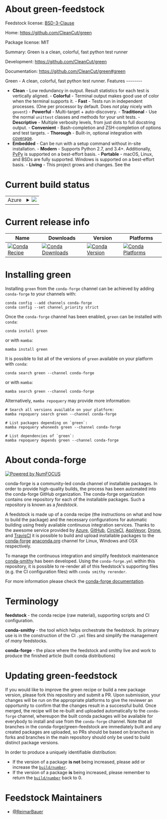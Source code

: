 About green-feedstock
=====================

Feedstock license: [BSD-3-Clause](https://github.com/conda-forge/green-feedstock/blob/main/LICENSE.txt)

Home: https://github.com/CleanCut/green

Package license: MIT

Summary: Green is a clean, colorful, fast python test runner

Development: https://github.com/CleanCut/green

Documentation: https://github.com/CleanCut/green#green

Green - A clean, colorful, fast python test runner.
Features --------
- **Clean** - Low redundancy in output. Result statistics for each test is vertically aligned. - **Colorful** - Terminal output makes good use of color when the terminal supports it. - **Fast** - Tests run in independent processes.  (One per processor by default.  Does *not* play nicely with `gevent`) - **Powerful** - Multi-target + auto-discovery. - **Traditional** - Use the normal `unittest` classes and methods for your unit tests. - **Descriptive** - Multiple verbosity levels, from just dots to full docstring output. - **Convenient** - Bash-completion and ZSH-completion of options and test targets. - **Thorough** - Built-in, optional integration with
  [coverage](http://nedbatchelder.com/code/coverage/).
- **Embedded** - Can be run with a setup command without in-site installation. - **Modern** - Supports Python 2.7, and 3.4+. Additionally, [PyPy](http://pypy.org) is supported on a best-effort basis. - **Portable** - macOS, Linux, and BSDs are fully supported.  Windows is supported on a best-effort basis. - **Living** - This project grows and changes.  See the


Current build status
====================


<table>
    
  <tr>
    <td>Azure</td>
    <td>
      <details>
        <summary>
          <a href="https://dev.azure.com/conda-forge/feedstock-builds/_build/latest?definitionId=388&branchName=main">
            <img src="https://dev.azure.com/conda-forge/feedstock-builds/_apis/build/status/green-feedstock?branchName=main">
          </a>
        </summary>
        <table>
          <thead><tr><th>Variant</th><th>Status</th></tr></thead>
          <tbody><tr>
              <td>linux_64_python3.10.____cpython</td>
              <td>
                <a href="https://dev.azure.com/conda-forge/feedstock-builds/_build/latest?definitionId=388&branchName=main">
                  <img src="https://dev.azure.com/conda-forge/feedstock-builds/_apis/build/status/green-feedstock?branchName=main&jobName=linux&configuration=linux%20linux_64_python3.10.____cpython" alt="variant">
                </a>
              </td>
            </tr><tr>
              <td>linux_64_python3.11.____cpython</td>
              <td>
                <a href="https://dev.azure.com/conda-forge/feedstock-builds/_build/latest?definitionId=388&branchName=main">
                  <img src="https://dev.azure.com/conda-forge/feedstock-builds/_apis/build/status/green-feedstock?branchName=main&jobName=linux&configuration=linux%20linux_64_python3.11.____cpython" alt="variant">
                </a>
              </td>
            </tr><tr>
              <td>linux_64_python3.12.____cpython</td>
              <td>
                <a href="https://dev.azure.com/conda-forge/feedstock-builds/_build/latest?definitionId=388&branchName=main">
                  <img src="https://dev.azure.com/conda-forge/feedstock-builds/_apis/build/status/green-feedstock?branchName=main&jobName=linux&configuration=linux%20linux_64_python3.12.____cpython" alt="variant">
                </a>
              </td>
            </tr><tr>
              <td>linux_64_python3.8.____cpython</td>
              <td>
                <a href="https://dev.azure.com/conda-forge/feedstock-builds/_build/latest?definitionId=388&branchName=main">
                  <img src="https://dev.azure.com/conda-forge/feedstock-builds/_apis/build/status/green-feedstock?branchName=main&jobName=linux&configuration=linux%20linux_64_python3.8.____cpython" alt="variant">
                </a>
              </td>
            </tr><tr>
              <td>linux_64_python3.9.____cpython</td>
              <td>
                <a href="https://dev.azure.com/conda-forge/feedstock-builds/_build/latest?definitionId=388&branchName=main">
                  <img src="https://dev.azure.com/conda-forge/feedstock-builds/_apis/build/status/green-feedstock?branchName=main&jobName=linux&configuration=linux%20linux_64_python3.9.____cpython" alt="variant">
                </a>
              </td>
            </tr><tr>
              <td>osx_64_python3.10.____cpython</td>
              <td>
                <a href="https://dev.azure.com/conda-forge/feedstock-builds/_build/latest?definitionId=388&branchName=main">
                  <img src="https://dev.azure.com/conda-forge/feedstock-builds/_apis/build/status/green-feedstock?branchName=main&jobName=osx&configuration=osx%20osx_64_python3.10.____cpython" alt="variant">
                </a>
              </td>
            </tr><tr>
              <td>osx_64_python3.11.____cpython</td>
              <td>
                <a href="https://dev.azure.com/conda-forge/feedstock-builds/_build/latest?definitionId=388&branchName=main">
                  <img src="https://dev.azure.com/conda-forge/feedstock-builds/_apis/build/status/green-feedstock?branchName=main&jobName=osx&configuration=osx%20osx_64_python3.11.____cpython" alt="variant">
                </a>
              </td>
            </tr><tr>
              <td>osx_64_python3.12.____cpython</td>
              <td>
                <a href="https://dev.azure.com/conda-forge/feedstock-builds/_build/latest?definitionId=388&branchName=main">
                  <img src="https://dev.azure.com/conda-forge/feedstock-builds/_apis/build/status/green-feedstock?branchName=main&jobName=osx&configuration=osx%20osx_64_python3.12.____cpython" alt="variant">
                </a>
              </td>
            </tr><tr>
              <td>osx_64_python3.8.____cpython</td>
              <td>
                <a href="https://dev.azure.com/conda-forge/feedstock-builds/_build/latest?definitionId=388&branchName=main">
                  <img src="https://dev.azure.com/conda-forge/feedstock-builds/_apis/build/status/green-feedstock?branchName=main&jobName=osx&configuration=osx%20osx_64_python3.8.____cpython" alt="variant">
                </a>
              </td>
            </tr><tr>
              <td>osx_64_python3.9.____cpython</td>
              <td>
                <a href="https://dev.azure.com/conda-forge/feedstock-builds/_build/latest?definitionId=388&branchName=main">
                  <img src="https://dev.azure.com/conda-forge/feedstock-builds/_apis/build/status/green-feedstock?branchName=main&jobName=osx&configuration=osx%20osx_64_python3.9.____cpython" alt="variant">
                </a>
              </td>
            </tr><tr>
              <td>win_64_python3.10.____cpython</td>
              <td>
                <a href="https://dev.azure.com/conda-forge/feedstock-builds/_build/latest?definitionId=388&branchName=main">
                  <img src="https://dev.azure.com/conda-forge/feedstock-builds/_apis/build/status/green-feedstock?branchName=main&jobName=win&configuration=win%20win_64_python3.10.____cpython" alt="variant">
                </a>
              </td>
            </tr><tr>
              <td>win_64_python3.11.____cpython</td>
              <td>
                <a href="https://dev.azure.com/conda-forge/feedstock-builds/_build/latest?definitionId=388&branchName=main">
                  <img src="https://dev.azure.com/conda-forge/feedstock-builds/_apis/build/status/green-feedstock?branchName=main&jobName=win&configuration=win%20win_64_python3.11.____cpython" alt="variant">
                </a>
              </td>
            </tr><tr>
              <td>win_64_python3.12.____cpython</td>
              <td>
                <a href="https://dev.azure.com/conda-forge/feedstock-builds/_build/latest?definitionId=388&branchName=main">
                  <img src="https://dev.azure.com/conda-forge/feedstock-builds/_apis/build/status/green-feedstock?branchName=main&jobName=win&configuration=win%20win_64_python3.12.____cpython" alt="variant">
                </a>
              </td>
            </tr><tr>
              <td>win_64_python3.8.____cpython</td>
              <td>
                <a href="https://dev.azure.com/conda-forge/feedstock-builds/_build/latest?definitionId=388&branchName=main">
                  <img src="https://dev.azure.com/conda-forge/feedstock-builds/_apis/build/status/green-feedstock?branchName=main&jobName=win&configuration=win%20win_64_python3.8.____cpython" alt="variant">
                </a>
              </td>
            </tr><tr>
              <td>win_64_python3.9.____cpython</td>
              <td>
                <a href="https://dev.azure.com/conda-forge/feedstock-builds/_build/latest?definitionId=388&branchName=main">
                  <img src="https://dev.azure.com/conda-forge/feedstock-builds/_apis/build/status/green-feedstock?branchName=main&jobName=win&configuration=win%20win_64_python3.9.____cpython" alt="variant">
                </a>
              </td>
            </tr>
          </tbody>
        </table>
      </details>
    </td>
  </tr>
</table>

Current release info
====================

| Name | Downloads | Version | Platforms |
| --- | --- | --- | --- |
| [![Conda Recipe](https://img.shields.io/badge/recipe-green-green.svg)](https://anaconda.org/conda-forge/green) | [![Conda Downloads](https://img.shields.io/conda/dn/conda-forge/green.svg)](https://anaconda.org/conda-forge/green) | [![Conda Version](https://img.shields.io/conda/vn/conda-forge/green.svg)](https://anaconda.org/conda-forge/green) | [![Conda Platforms](https://img.shields.io/conda/pn/conda-forge/green.svg)](https://anaconda.org/conda-forge/green) |

Installing green
================

Installing `green` from the `conda-forge` channel can be achieved by adding `conda-forge` to your channels with:

```
conda config --add channels conda-forge
conda config --set channel_priority strict
```

Once the `conda-forge` channel has been enabled, `green` can be installed with `conda`:

```
conda install green
```

or with `mamba`:

```
mamba install green
```

It is possible to list all of the versions of `green` available on your platform with `conda`:

```
conda search green --channel conda-forge
```

or with `mamba`:

```
mamba search green --channel conda-forge
```

Alternatively, `mamba repoquery` may provide more information:

```
# Search all versions available on your platform:
mamba repoquery search green --channel conda-forge

# List packages depending on `green`:
mamba repoquery whoneeds green --channel conda-forge

# List dependencies of `green`:
mamba repoquery depends green --channel conda-forge
```


About conda-forge
=================

[![Powered by
NumFOCUS](https://img.shields.io/badge/powered%20by-NumFOCUS-orange.svg?style=flat&colorA=E1523D&colorB=007D8A)](https://numfocus.org)

conda-forge is a community-led conda channel of installable packages.
In order to provide high-quality builds, the process has been automated into the
conda-forge GitHub organization. The conda-forge organization contains one repository
for each of the installable packages. Such a repository is known as a *feedstock*.

A feedstock is made up of a conda recipe (the instructions on what and how to build
the package) and the necessary configurations for automatic building using freely
available continuous integration services. Thanks to the awesome service provided by
[Azure](https://azure.microsoft.com/en-us/services/devops/), [GitHub](https://github.com/),
[CircleCI](https://circleci.com/), [AppVeyor](https://www.appveyor.com/),
[Drone](https://cloud.drone.io/welcome), and [TravisCI](https://travis-ci.com/)
it is possible to build and upload installable packages to the
[conda-forge](https://anaconda.org/conda-forge) [anaconda.org](https://anaconda.org/)
channel for Linux, Windows and OSX respectively.

To manage the continuous integration and simplify feedstock maintenance
[conda-smithy](https://github.com/conda-forge/conda-smithy) has been developed.
Using the ``conda-forge.yml`` within this repository, it is possible to re-render all of
this feedstock's supporting files (e.g. the CI configuration files) with ``conda smithy rerender``.

For more information please check the [conda-forge documentation](https://conda-forge.org/docs/).

Terminology
===========

**feedstock** - the conda recipe (raw material), supporting scripts and CI configuration.

**conda-smithy** - the tool which helps orchestrate the feedstock.
                   Its primary use is in the construction of the CI ``.yml`` files
                   and simplify the management of *many* feedstocks.

**conda-forge** - the place where the feedstock and smithy live and work to
                  produce the finished article (built conda distributions)


Updating green-feedstock
========================

If you would like to improve the green recipe or build a new
package version, please fork this repository and submit a PR. Upon submission,
your changes will be run on the appropriate platforms to give the reviewer an
opportunity to confirm that the changes result in a successful build. Once
merged, the recipe will be re-built and uploaded automatically to the
`conda-forge` channel, whereupon the built conda packages will be available for
everybody to install and use from the `conda-forge` channel.
Note that all branches in the conda-forge/green-feedstock are
immediately built and any created packages are uploaded, so PRs should be based
on branches in forks and branches in the main repository should only be used to
build distinct package versions.

In order to produce a uniquely identifiable distribution:
 * If the version of a package **is not** being increased, please add or increase
   the [``build/number``](https://docs.conda.io/projects/conda-build/en/latest/resources/define-metadata.html#build-number-and-string).
 * If the version of a package **is** being increased, please remember to return
   the [``build/number``](https://docs.conda.io/projects/conda-build/en/latest/resources/define-metadata.html#build-number-and-string)
   back to 0.

Feedstock Maintainers
=====================

* [@ReimarBauer](https://github.com/ReimarBauer/)


